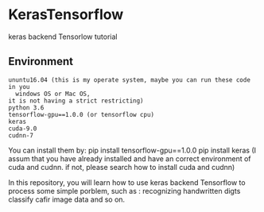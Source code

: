 # KerasTensorflow
keras backend Tensorlow tutorial

## Environment
    ununtu16.04 (this is my operate system, maybe you can run these code in you 
      windows OS or Mac OS, 
    it is not having a strict restricting)
    python 3.6
    tensorflow-gpu==1.0.0 (or tensorflow cpu)
    keras
    cuda-9.0
    cudnn-7
You can install them by:
  pip install tensorflow-gpu==1.0.0
  pip install keras
  (I assum that you have already installed and have an correct environment of cuda and cudnn.
    if not, please search how to install cuda and cudnn)
  

In this repository, you will learn how to use keras backend Tensorflow to process some simple porblem,
such as :
  recognizing handwritten digts
  classify cafir image data
  and so on.
